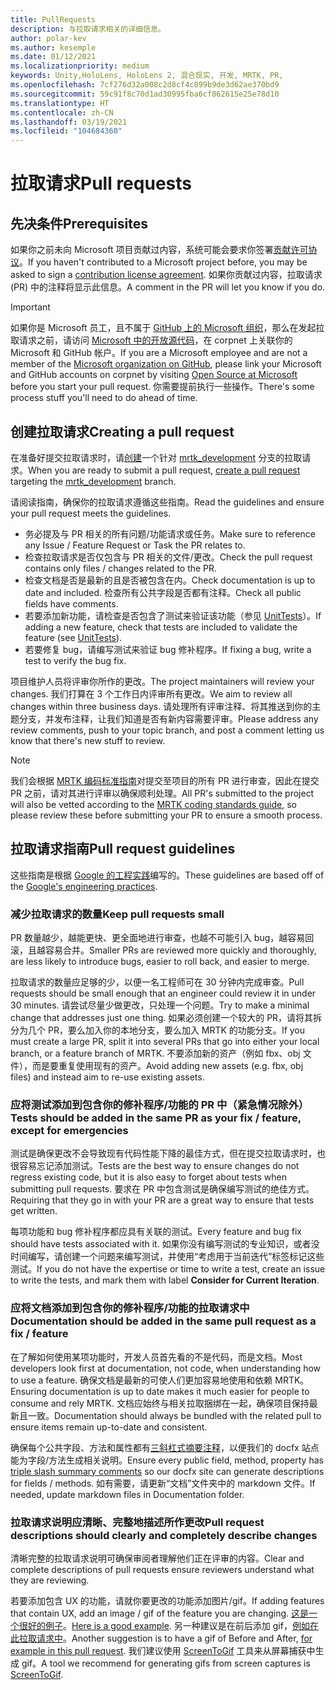 ```yaml
---
title: PullRequests
description: 与拉取请求相关的详细信息。
author: polar-kev
ms.author: kesemple
ms.date: 01/12/2021
ms.localizationpriority: medium
keywords: Unity,HoloLens, HoloLens 2, 混合现实, 开发, MRTK, PR,
ms.openlocfilehash: 7cf276d32a008c2d8cf4c899b9de3d62ae370bd9
ms.sourcegitcommit: 59c91f8c70d1ad30995fba6cf862615e25e78d10
ms.translationtype: HT
ms.contentlocale: zh-CN
ms.lasthandoff: 03/19/2021
ms.locfileid: "104684360"
---
```

# <a name="pull-requests"></a><span data-ttu-id="af503-104">拉取请求</span><span class="sxs-lookup"><span data-stu-id="af503-104">Pull requests</span></span>

## <a name="prerequisites"></a><span data-ttu-id="af503-105">先决条件</span><span class="sxs-lookup"><span data-stu-id="af503-105">Prerequisites</span></span>

<span data-ttu-id="af503-106">如果你之前未向 Microsoft 项目贡献过内容，系统可能会要求你签署[贡献许可协议](https://cla.microsoft.com/)。</span><span class="sxs-lookup"><span data-stu-id="af503-106">If you haven't contributed to a Microsoft project before, you may be asked to sign a [contribution license agreement](https://cla.microsoft.com/).</span></span>
<span data-ttu-id="af503-107">如果你贡献过内容，拉取请求 (PR) 中的注释将显示此信息。</span><span class="sxs-lookup"><span data-stu-id="af503-107">A comment in the PR will let you know if you do.</span></span>

> [!IMPORTANT]
> <span data-ttu-id="af503-108">如果你是 Microsoft 员工，且不属于 [GitHub 上的 Microsoft 组织](https://github.com/Microsoft)，那么在发起拉取请求之前，请访问 [Microsoft 中的开放源代码](https://opensource.microsoft.com/)，在 corpnet 上关联你的 Microsoft 和 GitHub 帐户。</span><span class="sxs-lookup"><span data-stu-id="af503-108">If you are a Microsoft employee and are not a member of the [Microsoft organization on GitHub](https://github.com/Microsoft), please link your Microsoft and GitHub accounts on corpnet by visiting [Open Source at Microsoft](https://opensource.microsoft.com/) before you start your pull request.</span></span> <span data-ttu-id="af503-109">你需要提前执行一些操作。</span><span class="sxs-lookup"><span data-stu-id="af503-109">There's some process stuff you'll need to do ahead of time.</span></span>

## <a name="creating-a-pull-request"></a><span data-ttu-id="af503-110">创建拉取请求</span><span class="sxs-lookup"><span data-stu-id="af503-110">Creating a pull request</span></span>

<span data-ttu-id="af503-111">在准备好提交拉取请求时，请[创建](https://github.com/microsoft/MixedRealityToolkit-Unity/compare/mrtk_development...mrtk_development?expand=1)一个针对 [mrtk_development](https://github.com/microsoft/mixedrealitytoolkit-unity/tree/mrtk_development) 分支的拉取请求。</span><span class="sxs-lookup"><span data-stu-id="af503-111">When you are ready to submit a pull request, [create a pull request](https://github.com/microsoft/MixedRealityToolkit-Unity/compare/mrtk_development...mrtk_development?expand=1) targeting the [mrtk_development](https://github.com/microsoft/mixedrealitytoolkit-unity/tree/mrtk_development) branch.</span></span>

<span data-ttu-id="af503-112">请阅读指南，确保你的拉取请求遵循这些指南。</span><span class="sxs-lookup"><span data-stu-id="af503-112">Read the guidelines and ensure your pull request meets the guidelines.</span></span>

* <span data-ttu-id="af503-113">务必提及与 PR 相关的所有问题/功能请求或任务。</span><span class="sxs-lookup"><span data-stu-id="af503-113">Make sure to reference any Issue / Feature Request or Task the PR relates to.</span></span>
* <span data-ttu-id="af503-114">检查拉取请求是否仅包含与 PR 相关的文件/更改。</span><span class="sxs-lookup"><span data-stu-id="af503-114">Check the pull request contains only files / changes related to the PR.</span></span>
* <span data-ttu-id="af503-115">检查文档是否是最新的且是否被包含在内。</span><span class="sxs-lookup"><span data-stu-id="af503-115">Check documentation is up to date and included.</span></span> <span data-ttu-id="af503-116">检查所有公共字段是否都有注释。</span><span class="sxs-lookup"><span data-stu-id="af503-116">Check all public fields have comments.</span></span>
* <span data-ttu-id="af503-117">若要添加新功能，请检查是否包含了测试来验证该功能（参见 [UnitTests](UnitTests.md)）。</span><span class="sxs-lookup"><span data-stu-id="af503-117">If adding a new feature, check that tests are included to validate the feature (see [UnitTests](UnitTests.md)).</span></span>
* <span data-ttu-id="af503-118">若要修复 bug，请编写测试来验证 bug 修补程序。</span><span class="sxs-lookup"><span data-stu-id="af503-118">If fixing a bug, write a test to verify the bug fix.</span></span>

<span data-ttu-id="af503-119">项目维护人员将评审你所作的更改。</span><span class="sxs-lookup"><span data-stu-id="af503-119">The project maintainers will review your changes.</span></span> <span data-ttu-id="af503-120">我们打算在 3 个工作日内评审所有更改。</span><span class="sxs-lookup"><span data-stu-id="af503-120">We aim to review all changes within three business days.</span></span> <span data-ttu-id="af503-121">请处理所有评审注释、将其推送到你的主题分支，并发布注释，让我们知道是否有新内容需要评审。</span><span class="sxs-lookup"><span data-stu-id="af503-121">Please address any review comments, push to your topic branch, and post a comment letting us know that there's new stuff to review.</span></span>

> [!NOTE]
> <span data-ttu-id="af503-122">我们会根据 [MRTK 编码标准指南](CodingGuidelines.md)对提交至项目的所有 PR 进行审查，因此在提交 PR 之前，请对其进行评审以确保顺利处理。</span><span class="sxs-lookup"><span data-stu-id="af503-122">All PR's submitted to the project will also be vetted according to the [MRTK coding standards guide](CodingGuidelines.md), so please review these before submitting your PR to ensure a smooth process.</span></span>

## <a name="pull-request-guidelines"></a><span data-ttu-id="af503-123">拉取请求指南</span><span class="sxs-lookup"><span data-stu-id="af503-123">Pull request guidelines</span></span>

<span data-ttu-id="af503-124">这些指南是根据 [Google 的工程实践](https://google.github.io/eng-practices/review/developer/small-cls.html)编写的。</span><span class="sxs-lookup"><span data-stu-id="af503-124">These guidelines are based off of the [Google's engineering practices](https://google.github.io/eng-practices/review/developer/small-cls.html).</span></span>

### <a name="keep-pull-requests-small"></a><span data-ttu-id="af503-125">减少拉取请求的数量</span><span class="sxs-lookup"><span data-stu-id="af503-125">Keep pull requests small</span></span>

<span data-ttu-id="af503-126">PR 数量越少，越能更快、更全面地进行审查，也越不可能引入 bug，越容易回滚，且越容易合并。</span><span class="sxs-lookup"><span data-stu-id="af503-126">Smaller PRs are reviewed more quickly and thoroughly, are less likely to introduce bugs, easier to roll back, and easier to merge.</span></span>

<span data-ttu-id="af503-127">拉取请求的数量应足够的少，以便一名工程师可在 30 分钟内完成审查。</span><span class="sxs-lookup"><span data-stu-id="af503-127">Pull requests should be small enough that an engineer could review it in under 30 minutes.</span></span> <span data-ttu-id="af503-128">请尝试尽量少做更改，只处理一个问题。</span><span class="sxs-lookup"><span data-stu-id="af503-128">Try to make a minimal change that addresses just one thing.</span></span> <span data-ttu-id="af503-129">如果必须创建一个较大的 PR，请将其拆分为几个 PR，要么加入你的本地分支，要么加入 MRTK 的功能分支。</span><span class="sxs-lookup"><span data-stu-id="af503-129">If you must create a large PR, split it into several PRs that go into either your local branch, or a feature branch of MRTK.</span></span> <span data-ttu-id="af503-130">不要添加新的资产（例如 fbx、obj 文件），而是要重复使用现有的资产。</span><span class="sxs-lookup"><span data-stu-id="af503-130">Avoid adding new assets (e.g. fbx, obj files) and instead aim to re-use existing assets.</span></span>

### <a name="tests-should-be-added-in-the-same-pr-as-your-fix--feature-except-for-emergencies"></a><span data-ttu-id="af503-131">应将测试添加到包含你的修补程序/功能的 PR 中（紧急情况除外）</span><span class="sxs-lookup"><span data-stu-id="af503-131">Tests should be added in the same PR as your fix / feature, except for emergencies</span></span>

<span data-ttu-id="af503-132">测试是确保更改不会导致现有代码性能下降的最佳方式，但在提交拉取请求时，也很容易忘记添加测试。</span><span class="sxs-lookup"><span data-stu-id="af503-132">Tests are the best way to ensure changes do not regress existing code, but it is also easy to forget about tests when submitting pull requests.</span></span> <span data-ttu-id="af503-133">要求在 PR 中包含测试是确保编写测试的绝佳方式。</span><span class="sxs-lookup"><span data-stu-id="af503-133">Requiring that they go in with your PR are a great way to ensure that tests get written.</span></span>

<span data-ttu-id="af503-134">每项功能和 bug 修补程序都应具有关联的测试。</span><span class="sxs-lookup"><span data-stu-id="af503-134">Every feature and bug fix should have tests associated with it.</span></span> <span data-ttu-id="af503-135">如果你没有编写测试的专业知识，或者没时间编写，请创建一个问题来编写测试，并使用“考虑用于当前迭代”标签标记这些测试。</span><span class="sxs-lookup"><span data-stu-id="af503-135">If you do not have the expertise or time to write a test, create an issue to write the tests, and mark them with label **Consider for Current Iteration**.</span></span>

### <a name="documentation-should-be-added-in-the-same-pull-request-as-a-fix--feature"></a><span data-ttu-id="af503-136">应将文档添加到包含你的修补程序/功能的拉取请求中</span><span class="sxs-lookup"><span data-stu-id="af503-136">Documentation should be added in the same pull request as a fix / feature</span></span>

<span data-ttu-id="af503-137">在了解如何使用某项功能时，开发人员首先看的不是代码，而是文档。</span><span class="sxs-lookup"><span data-stu-id="af503-137">Most developers look first at documentation, not code, when understanding how to use a feature.</span></span> <span data-ttu-id="af503-138">确保文档是最新的可使人们更加容易地使用和依赖 MRTK。</span><span class="sxs-lookup"><span data-stu-id="af503-138">Ensuring documentation is up to date makes it much easier for people to consume and rely MRTK.</span></span>  <span data-ttu-id="af503-139">文档应始终与相关拉取捆绑在一起，确保项目保持最新且一致。</span><span class="sxs-lookup"><span data-stu-id="af503-139">Documentation should always be bundled with the related pull to ensure items remain up-to-date and consistent.</span></span>

<span data-ttu-id="af503-140">确保每个公共字段、方法和属性都有[三斜杠式摘要注释](https://dotnet.github.io/docfx/spec/triple_slash_comments_spec.html)，以便我们的 docfx 站点能为字段/方法生成相关说明。</span><span class="sxs-lookup"><span data-stu-id="af503-140">Ensure every public field, method, property has [triple slash summary comments](https://dotnet.github.io/docfx/spec/triple_slash_comments_spec.html) so our docfx site can generate descriptions for fields / methods.</span></span> <span data-ttu-id="af503-141">如有需要，请更新“文档”文件夹中的 markdown 文件。</span><span class="sxs-lookup"><span data-stu-id="af503-141">If needed, update markdown files in Documentation folder.</span></span>

### <a name="pull-request-descriptions-should-clearly-and-completely-describe-changes"></a><span data-ttu-id="af503-142">拉取请求说明应清晰、完整地描述所作更改</span><span class="sxs-lookup"><span data-stu-id="af503-142">Pull request descriptions should clearly and completely describe changes</span></span>

<span data-ttu-id="af503-143">清晰完整的拉取请求说明可确保审阅者理解他们正在评审的内容。</span><span class="sxs-lookup"><span data-stu-id="af503-143">Clear and complete descriptions of pull requests ensure reviewers understand what they are reviewing.</span></span>

<span data-ttu-id="af503-144">若要添加包含 UX 的功能，请就你要更改的功能添加图片/gif。</span><span class="sxs-lookup"><span data-stu-id="af503-144">If adding features that contain UX, add an image / gif of the feature you are changing.</span></span> <span data-ttu-id="af503-145">[这是一个很好的例子](https://github.com/microsoft/MixedRealityToolkit-Unity/pull/4532)。</span><span class="sxs-lookup"><span data-stu-id="af503-145">[Here is a good example](https://github.com/microsoft/MixedRealityToolkit-Unity/pull/4532).</span></span> <span data-ttu-id="af503-146">另一种建议是在前后添加 gif，[例如在此拉取请求中](https://github.com/microsoft/MixedRealityToolkit-Unity/pull/5896)。</span><span class="sxs-lookup"><span data-stu-id="af503-146">Another suggestion is to have a gif of Before and After, [for example in this pull request](https://github.com/microsoft/MixedRealityToolkit-Unity/pull/5896).</span></span> <span data-ttu-id="af503-147">我们建议使用 [ScreenToGif](https://www.screentogif.com/) 工具来从屏幕捕获中生成 gif。</span><span class="sxs-lookup"><span data-stu-id="af503-147">A tool we recommend for generating gifs from screen captures is [ScreenToGif](https://www.screentogif.com/).</span></span>
